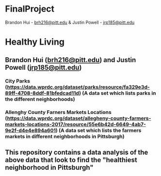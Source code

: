 # FinalProject
Brandon Hui - brh216@pitt.edu & Justin Powell - jrp185@pitt.edu

# Healthy Living
## Brandon Hui (brh216@pitt.edu) and Justin Powell (jrp185@pitt.edu)
### City Parks (https://data.wprdc.org/dataset/parks/resource/fa329e3d-89ff-4708-8ddf-81bfedcad11d) (A data set which lists parks in the different neighborhoods)
### Allenghy County Farners Markets Locations (https://data.wprdc.org/dataset/allegheny-county-farmers-markets-locations-2017/resource/55e6b42d-6649-4ab7-9e2f-d4e4e894a601) (A data set which lists the farmers markets in different neighborhoods in Pittsburgh)

## This repository contains a data analysis of the above data that look to find the "healthiest neighborhood in Pittsburgh"